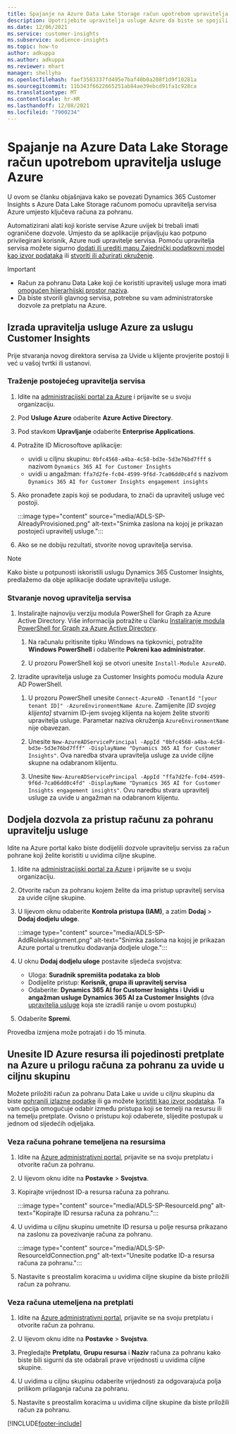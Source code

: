 ```yaml
---
title: Spajanje na Azure Data Lake Storage račun upotrebom upravitelja usluge
description: Upotrijebite upravitelja usluge Azure da biste se spojili na vlastito jezero podataka.
ms.date: 12/06/2021
ms.service: customer-insights
ms.subservice: audience-insights
ms.topic: how-to
author: adkuppa
ms.author: adkuppa
ms.reviewer: mhart
manager: shellyha
ms.openlocfilehash: faef3583337fd495e7baf40b0a208f1d9f10281a
ms.sourcegitcommit: 11b343f6622665251ab84ae39ebcd91fa1c928ca
ms.translationtype: MT
ms.contentlocale: hr-HR
ms.lasthandoff: 12/08/2021
ms.locfileid: "7900234"
---
```

# <a name="connect-to-an-azure-data-lake-storage-account-by-using-an-azure-service-principal"></a>Spajanje na Azure Data Lake Storage račun upotrebom upravitelja usluge Azure

U ovom se članku objašnjava kako se povezati Dynamics 365 Customer Insights s Azure Data Lake Storage računom pomoću upravitelja servisa Azure umjesto ključeva računa za pohranu. 

Automatizirani alati koji koriste servise Azure uvijek bi trebali imati ograničene dozvole. Umjesto da se aplikacije prijavljuju kao potpuno privilegirani korisnik, Azure nudi upravitelje servisa. Pomoću upravitelja servisa možete sigurno [dodati ili urediti mapu Zajednički podatkovni model kao izvor podataka](connect-common-data-model.md) ili [stvoriti ili ažurirati okruženje](create-environment.md).

> [!IMPORTANT]
> - Račun za pohranu Data Lake koji će koristiti upravitelj usluge mora imati [omogućen hijerarhijski prostor naziva](/azure/storage/blobs/data-lake-storage-namespace).
> - Da biste stvorili glavnog servisa, potrebne su vam administratorske dozvole za pretplatu na Azure.

## <a name="create-an-azure-service-principal-for-customer-insights"></a>Izrada upravitelja usluge Azure za uslugu Customer Insights

Prije stvaranja novog direktora servisa za Uvide u klijente provjerite postoji li već u vašoj tvrtki ili ustanovi.

### <a name="look-for-an-existing-service-principal"></a>Traženje postojećeg upravitelja servisa

1. Idite na [administracijski portal za Azure](https://portal.azure.com) i prijavite se u svoju organizaciju.

2. Pod **Usluge Azure** odaberite **Azure Active Directory**.

3. Pod stavkom **Upravljanje** odaberite **Enterprise Applications**.

4. Potražite ID Microsoftove aplikacije:
   - uvidi u ciljnu skupinu: `0bfc4568-a4ba-4c58-bd3e-5d3e76bd7fff` s nazivom `Dynamics 365 AI for Customer Insights`
   - uvidi u angažman: `ffa7d2fe-fc04-4599-9f6d-7ca06dd0c4fd` s nazivom `Dynamics 365 AI for Customer Insights engagement insights`

5. Ako pronađete zapis koji se podudara, to znači da upravitelj usluge već postoji. 
   
   :::image type="content" source="media/ADLS-SP-AlreadyProvisioned.png" alt-text="Snimka zaslona na kojoj je prikazan postojeći upravitelj usluge.":::
   
6. Ako se ne dobiju rezultati, stvorite novog upravitelja servisa.

>[!NOTE]
>Kako biste u potpunosti iskoristili uslugu Dynamics 365 Customer Insights, predlažemo da obje aplikacije dodate upravitelju usluge.

### <a name="create-a-new-service-principal"></a>Stvaranje novog upravitelja servisa

1. Instalirajte najnoviju verziju modula PowerShell for Graph za Azure Active Directory. Više informacija potražite u članku [Instaliranje modula PowerShell for Graph za Azure Active Directory](/powershell/azure/active-directory/install-adv2).

   1. Na računalu pritisnite tipku Windows na tipkovnici, potražite **Windows PowerShell** i odaberite **Pokreni kao administrator**.
   
   1. U prozoru PowerShell koji se otvori unesite `Install-Module AzureAD`.

2. Izradite upravitelja usluge za Customer Insights pomoću modula Azure AD PowerShell.

   1. U prozoru PowerShell unesite `Connect-AzureAD -TenantId "[your tenant ID]" -AzureEnvironmentName Azure`. Zamijenite *[ID svojeg klijenta]* stvarnim ID-jem svojeg klijenta na kojem želite stvoriti upravitelja usluge. Parametar naziva okruženja `AzureEnvironmentName` nije obavezan.
  
   1. Unesite `New-AzureADServicePrincipal -AppId "0bfc4568-a4ba-4c58-bd3e-5d3e76bd7fff" -DisplayName "Dynamics 365 AI for Customer Insights"`. Ova naredba stvara upravitelja usluge za uvide ciljne skupne na odabranom klijentu. 

   1. Unesite `New-AzureADServicePrincipal -AppId "ffa7d2fe-fc04-4599-9f6d-7ca06dd0c4fd" -DisplayName "Dynamics 365 AI for Customer Insights engagement insights"`. Ovu naredbu stvara upravitelj usluge za uvide u angažman na odabranom klijentu.

## <a name="grant-permissions-to-the-service-principal-to-access-the-storage-account"></a>Dodjela dozvola za pristup računu za pohranu upravitelju usluge

Idite na Azure portal kako biste dodijelili dozvole upravitelju serviss za račun pohrane koji želite koristiti u uvidima ciljne skupine.

1. Idite na [administracijski portal za Azure](https://portal.azure.com) i prijavite se u svoju organizaciju.

1. Otvorite račun za pohranu kojem želite da ima pristup upravitelj servisa za uvide ciljne skupine.

1. U lijevom oknu odaberite **Kontrola pristupa (IAM)**, a zatim **Dodaj** > **Dodaj dodjelu uloge**.

   :::image type="content" source="media/ADLS-SP-AddRoleAssignment.png" alt-text="Snimka zaslona na kojoj je prikazan Azure portal u trenutku dodavanja dodjele uloge.":::

1. U oknu **Dodaj dodjelu uloge** postavite sljedeća svojstva:
   - Uloga: **Suradnik spremišta podataka za blob**
   - Dodijelite pristup: **Korisnik, grupa ili upravitelj servisa**
   - Odaberite: **Dynamics 365 AI for Customer Insights** i **Uvidi u angažman usluge Dynamics 365 AI za Customer Insights** (dva [upravitelja usluge](#create-a-new-service-principal) koja ste izradili ranije u ovom postupku)

1.  Odaberite **Spremi**.

Provedba izmjena može potrajati i do 15 minuta.

## <a name="enter-the-azure-resource-id-or-the-azure-subscription-details-in-the-storage-account-attachment-to-audience-insights"></a>Unesite ID Azure resursa ili pojedinosti pretplate na Azure u prilogu računa za pohranu za uvide u ciljnu skupinu

Možete priložiti račun za pohranu Data Lake u uvide u ciljnu skupinu da biste [pohranili izlazne podatke](manage-environments.md) ili ga možete [koristiti kao izvor podataka](connect-common-data-service-lake.md). Ta vam opcija omogućuje odabir između pristupa koji se temelji na resursu ili na temelju pretplate. Ovisno o pristupu koji odaberete, slijedite postupak u jednom od sljedećih odjeljaka.

### <a name="resource-based-storage-account-connection"></a>Veza računa pohrane temeljena na resursima

1. Idite na [Azure administrativni portal](https://portal.azure.com), prijavite se na svoju pretplatu i otvorite račun za pohranu.

1. U lijevom oknu idite na **Postavke** > **Svojstva**.

1. Kopirajte vrijednost ID-a resursa računa za pohranu.

   :::image type="content" source="media/ADLS-SP-ResourceId.png" alt-text="Kopirajte ID resursa računa za pohranu.":::

1. U uvidima u ciljnu skupinu umetnite ID resursa u polje resursa prikazano na zaslonu za povezivanje računa za pohranu.

   :::image type="content" source="media/ADLS-SP-ResourceIdConnection.png" alt-text="Unesite podatke ID-a resursa računa za pohranu.":::   

1. Nastavite s preostalim koracima u uvidima ciljne skupine da biste priložili račun za pohranu.

### <a name="subscription-based-storage-account-connection"></a>Veza računa utemeljena na pretplati

1. Idite na [Azure administrativni portal](https://portal.azure.com), prijavite se na svoju pretplatu i otvorite račun za pohranu.

1. U lijevom oknu idite na **Postavke** > **Svojstva**.

1. Pregledajte **Pretplatu**, **Grupu resursa** i **Naziv** računa za pohranu kako biste bili sigurni da ste odabrali prave vrijednosti u uvidima ciljne skupine.

1. U uvidima u ciljnu skupinu odaberite vrijednosti za odgovarajuća polja prilikom prilaganja računa za pohranu.

1. Nastavite s preostalim koracima u uvidima ciljne skupine da biste priložili račun za pohranu.


[!INCLUDE[footer-include](../includes/footer-banner.md)]
